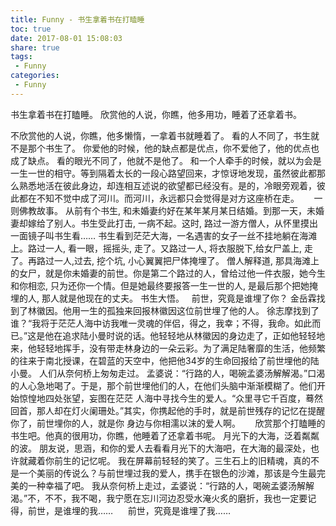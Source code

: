 ```yaml
---
title: Funny - 书生拿着书在打瞌睡
toc: true
date: 2017-08-01 15:08:03
share: true
tags:
 - Funny
categories:
 - Funny
---
```


书生拿着书在打瞌睡。
欣赏他的人说，你瞧，他多用功，睡着了还拿着书。 
<!-- more -->
不欣赏他的人说，你瞧，他多懒惰，一拿着书就睡着了。 
看的人不同了，书生就不是那个书生了。 
你爱他的时候，他的缺点都是优点，你不爱他了，他的优点也成了缺点。 
看的眼光不同了，他就不是他了。 
和一个人牵手的时候，就以为会是一生一世的相守。等到隔着太长的一段心路望回来，才惊讶地发现，虽然彼此都那么熟悉地活在彼此身边，却连相互述说的欲望都已经没有。是的，冷眼旁观着，彼此都在不知不觉中成了河川。而河川，永远都只会觉得是对方这座桥在走。 
     一则佛教故事。 
从前有个书生, 和未婚妻约好在某年某月某日结婚。到那一天，未婚妻却嫁给了别人。书生受此打击, 一病不起。这时, 路过一游方僧人，从怀里摸出一面镜子叫书生看…… 
书生看到茫茫大海，一名遇害的女子一丝不挂地躺在海滩上。路过一人, 看一眼，摇摇头, 走了。又路过一人, 将衣服脱下,给女尸盖上, 走了。再路过一人,过去, 挖个坑, 小心翼翼把尸体掩埋了。 
僧人解释道, 那具海滩上的女尸，就是你未婚妻的前世。你是第二个路过的人，曾给过他一件衣服，她今生和你相恋, 只为还你一个情。但是她最终要报答一生一世的人, 是最后那个把她掩埋的人, 那人就是他现在的丈夫。 
书生大悟。
 
前世，究竟是谁埋了你？ 
金岳霖找到了林徽因。他用一生的孤独来回报林徽因这位前世埋了他的人。 
徐志摩找到了谁？“我将于茫茫人海中访我唯一灵魂的伴侣，得之，我幸；不得，我命。如此而已。”这是他在追求陆小曼时说的话。他轻轻地从林徽因的身边走了，正如他轻轻地 来，他轻轻地挥手，没有带走林身边的一朵云彩。为了满足陆奢靡的生活，他频繁的往来于南北授课，在碧蓝的天空中，他把他34岁的生命回报给了前世埋他的陆小曼。 
人们从奈何桥上匆匆走过。 
孟婆说：“行路的人，喝碗孟婆汤解解渴。”口渴的人心急地喝了。于是，那个前世埋他们的人，在他们头脑中渐渐模糊了。他们开始惊惶地四处张望，妄图在茫茫 人海中寻找今生的爱人。“众里寻它千百度，蓦然回首，那人却在灯火阑珊处。”其实，你携起他的手时，就是前世残存的记忆在提醒你了，前世埋你的人，就是你 身边与你相濡以沫的爱人啊。 
     欣赏那个打瞌睡的书生吧。他真的很用功，你瞧，他睡着了还拿着书呢。 
月光下的大海，泛着粼粼的波。 
朋友说，思涵，和你的爱人去看看月光下的大海吧，在大海的最深处，也许就藏着你前生的记忆呢。 
我在屏幕前轻轻的笑了。三生石上的旧精魂，真的不是一个美丽的传说么？与前世埋过我的爱人，携手在银色的沙滩，那该是今生最完美的一种幸福了吧。 
我从奈何桥上走过，孟婆说：“行路的人，喝碗孟婆汤解解渴。”不，不不，我不喝，我宁愿在忘川河边忍受水淹火炙的磨折，我也一定要记得，前世，是谁埋的我……
     前世，究竟是谁埋了我…… 

